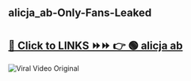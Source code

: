 
 ## alicja_ab-Only-Fans-Leaked

# <h2><a href="https://clipsfans.com/alicja_ab&ref=git">🔗 Click to LINKS ⏩⏩ 👉 🟢 alicja ab </a></h2>

<a href="https://clipsfans.com/alicja_ab&ref=git" rel="nofollow" data-target="animated-image.originalLink"><img src="https://i.ibb.co.com/xMMVF88/686577567.gif" alt="Viral Video Original" style="max-width: 100%; display: inline-block;" data-target="animated-image.originalImage"></a>
